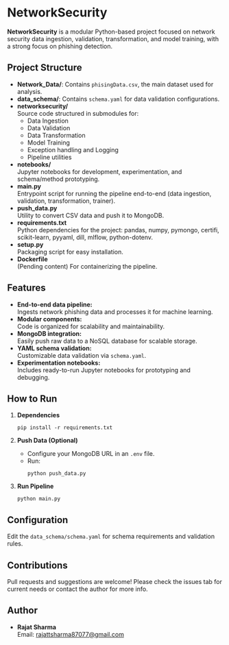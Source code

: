 # NetworkSecurity

**NetworkSecurity** is a modular Python-based project focused on network security data ingestion, validation, transformation, and model training, with a strong focus on phishing detection.

## Project Structure

- **Network_Data/**: Contains `phisingData.csv`, the main dataset used for analysis.
- **data_schema/**: Contains `schema.yaml` for data validation configurations.
- **networksecurity/**  
  Source code structured in submodules for:
  - Data Ingestion
  - Data Validation
  - Data Transformation
  - Model Training
  - Exception handling and Logging
  - Pipeline utilities
- **notebooks/**  
  Jupyter notebooks for development, experimentation, and schema/method prototyping.
- **main.py**  
  Entrypoint script for running the pipeline end-to-end (data ingestion, validation, transformation, trainer).
- **push_data.py**  
  Utility to convert CSV data and push it to MongoDB.
- **requirements.txt**  
  Python dependencies for the project: pandas, numpy, pymongo, certifi, scikit-learn, pyyaml, dill, mlflow, python-dotenv.
- **setup.py**  
  Packaging script for easy installation.
- **Dockerfile**  
  (Pending content) For containerizing the pipeline.

## Features

- **End-to-end data pipeline:**  
  Ingests network phishing data and processes it for machine learning.
- **Modular components:**  
  Code is organized for scalability and maintainability.
- **MongoDB integration:**  
  Easily push raw data to a NoSQL database for scalable storage.
- **YAML schema validation:**  
  Customizable data validation via `schema.yaml`.
- **Experimentation notebooks:**  
  Includes ready-to-run Jupyter notebooks for prototyping and debugging.

## How to Run

1. **Dependencies**  
   ```
   pip install -r requirements.txt
   ```

2. **Push Data (Optional)**  
   - Configure your MongoDB URL in an `.env` file.
   - Run:
     ```
     python push_data.py
     ```

3. **Run Pipeline**
   ```
   python main.py
   ```

## Configuration

Edit the `data_schema/schema.yaml` for schema requirements and validation rules.

## Contributions

Pull requests and suggestions are welcome! Please check the issues tab for current needs or contact the author for more info.

## Author

- **Rajat Sharma**  
  Email: rajattsharma87077@gmail.com
